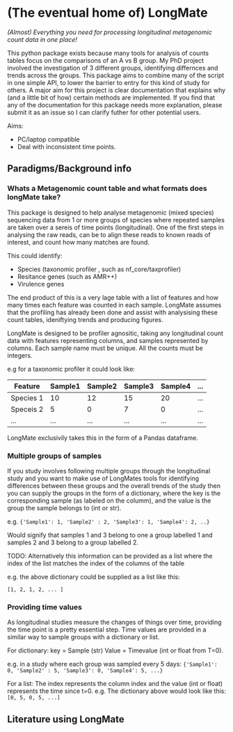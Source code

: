 # (The eventual home of) LongMate

*(Almost) Everything you need for processing longitudinal metagenomic count data in one place!*

This python package exists because many tools for analysis of counts tables focus on the comparisons of an A vs B group. My PhD project involved the investigation of 3 different groups, identifying differnces and trends across the groups. This package aims to combine many of the script in one simple API, to lower the barrier to entry for this kind of study for others. A major aim for this project is clear documentation that explains why (and a little bit of how) certain methods are implemented. If you find that any of the documentation for this package needs more explanation, please submit it as an issue so I can clarify futher for other potential users.

Aims:

- PC/laptop compatible
- Deal with inconsistent time points.

## Paradigms/Background info

### Whats a Metagenomic count table and what formats does longMate take?

This package is designed to help analyse metagenomic (mixed species) sequencing data from 1 or more groups of species where repeated samples are taken over a sereis of time points (longitudinal). One of the first steps in analysing the raw reads, can be to align these reads to known reads of interest, and count how many matches are found.

This could identify:

- Species (taxonomic profiler , such as nf_core/taxprofiler)
- Resitance genes (such as AMR++)
- Virulence genes

The end product of this is a very lage table with a list of features and how many times each feature was counted in each sample. LongMate assumes that the profiling has already been done and assist with analysising these count tables, ideniftying trends and producing figures.

LongMate is designed to be profiler agnositic, taking any longitudinal count data with features representing columns, and samples represented by columns. Each sample name must be unique. All the counts must be integers.

e.g for a taxonomic profiler it could look like:

|Feature   | Sample1 | Sample2 | Sample3 | Sample4 | ... |
|----------|---------|---------|---------|---------|-----|
|Species 1 | 10      | 12      | 15      | 20      | ... |
|Speceis 2 | 5       | 0       | 7       | 0       | ... |
|...       | ...     | ...     | ...     | ...     | ... |

LongMate exclusivily takes this in the form of a Pandas dataframe.

### Multiple groups of samples

If you study involves following multiple groups through the longitudinal study and you want to make use of LongMates tools for identifying differences between these groups and the overall trends of the study then you can supply the groups in the form of a dictionary, where the key is the corresponding sample (as labeled on the columm), and the value is the group the sample belongs to (int or str).

e.g. `{'Sample1': 1, 'Sample2' : 2, 'Sample3': 1, 'Sample4': 2, ..}`

Would signify that samples 1 and 3 belong to one a group labelled 1 and samples 2 and 3 belong to a group labelled 2.

TODO: Alternatively this information can be provided as a list where the index of the list matches the index of the columns of the table 

e.g. the above dictionary could be supplied as a list like this:

`[1, 2, 1, 2, ... ]`

### Providing time values

As longitudinal studies measure the changes of things over time, providing the time point is a pretty essential step. Time values are provided in a similar way to sample groups with a dictionary or list. 

For dictionary:
key = Sample (str)
Value = Timevalue (int or float from T=0).

e.g. in a study where each group was sampled every 5 days:
 `{'Sample1': 0, 'Sample2' : 5, 'Sample3': 0, 'Sample4': 5, ...}`

For a list:
The index represents the column index and the value (int or float) represents the time since t=0. e.g. The dictionary above would look like this:
`[0, 5, 0, 5, ...]`

## Literature using LongMate